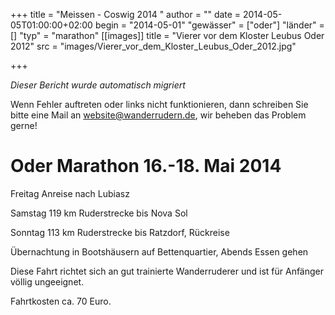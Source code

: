 +++
title = "Meissen - Coswig 2014 "
author = ""
date = 2014-05-05T01:00:00+02:00
begin = "2014-05-01"
"gewässer" = ["oder"]
"länder" = []
"typ" = "marathon"
[[images]]
title = "Vierer vor dem Kloster Leubus Oder 2012"
src = "images/Vierer_vor_dem_Kloster_Leubus_Oder_2012.jpg"

+++


*Dieser Bericht wurde automatisch migriert*

Wenn Fehler auftreten oder links nicht funktionieren, dann schreiben Sie bitte eine Mail an website@wanderrudern.de, wir beheben das Problem gerne!



# Oder Marathon 16.-18. Mai 2014


Freitag Anreise nach Lubiasz

Samstag 119 km Ruderstrecke bis Nova Sol

Sonntag 113 km Ruderstrecke bis Ratzdorf, Rückreise

Übernachtung in Bootshäusern auf Bettenquartier, Abends Essen gehen

Diese Fahrt richtet sich an gut trainierte Wanderruderer und ist für Anfänger völlig ungeeignet.

Fahrtkosten ca. 70 Euro.